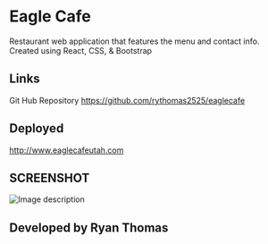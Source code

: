 # Eagle Cafe
Restaurant web application that features the menu and contact info. Created using React, CSS, & Bootstrap

##  Links
Git Hub Repository
https://github.com/rythomas2525/eaglecafe

## Deployed
http://www.eaglecafeutah.com




## SCREENSHOT
![Image description](./src/images/videogif.gif)

## Developed by Ryan Thomas
